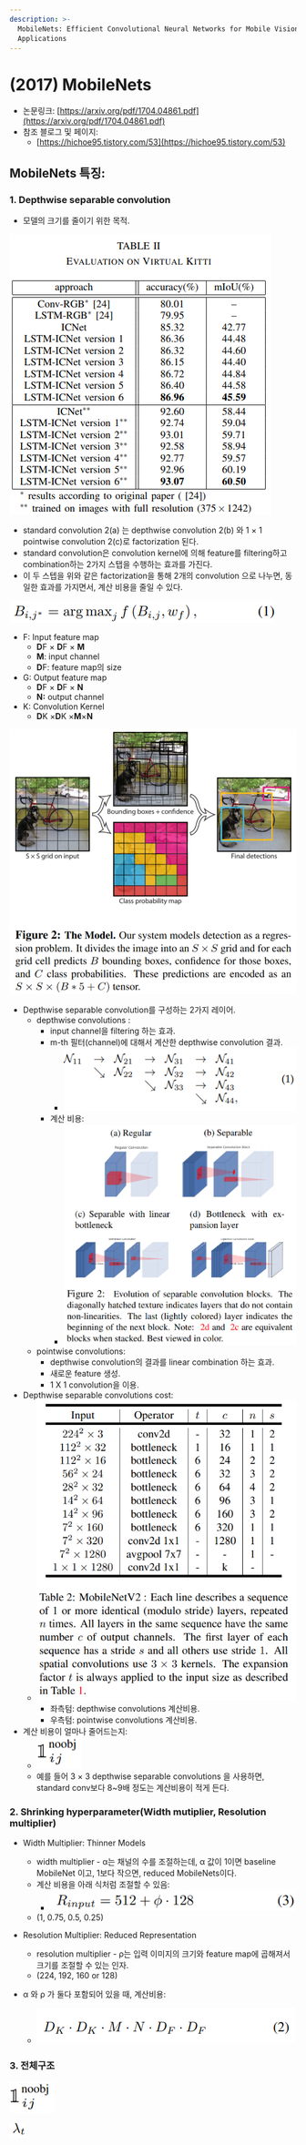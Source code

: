 ```yaml
---
description: >-
  MobileNets: Efficient Convolutional Neural Networks for Mobile Vision
  Applications
---
```


# \(2017\) MobileNets

* 논문링크: [https://arxiv.org/pdf/1704.04861.pdf](https://arxiv.org/pdf/1704.04861.pdf)
* 참조 블로그 및 페이지:
  * [https://hichoe95.tistory.com/53](https://hichoe95.tistory.com/53)

## **MobileNets 특징:**

### 1. Depthwise separable convolution

* 모델의 크기를 줄이기 위한 목적.

![Figure 2. The standard convolutional filters in \(a\) are replaced by two layers: depthwise convolution in \(b\) and pointwise convolution in \(c\) to build a depthwise separable filter.](../.gitbook/assets/image%20%2886%29.png)

* standard convolution 2\(a\) 는 depthwise convolution 2\(b\) 와  1 × 1 pointwise convolution 2\(c\)로 factorization 된다.
* standard convolution은 convolution kernel에 의해 feature를 filtering하고 combination하는 2가지 스탭을 수행하는 효과를 가진다.
* 이 두 스텝을 위와 같은 factorization을 통해  2개의 convolution 으로 나누면, 동일한 효과를 가지면서, 계산 비용을 줄일 수 있다.



![standard convolution &#xACC4;&#xC0B0;&#xC2DD;\(stride-1, padding-1\)&#xC774;&#xB77C;&#xACE0; &#xAC00;&#xC815;.](../.gitbook/assets/image%20%28105%29.png)

* F: Input feature map
  * **D**F × **D**F × **M**
  * **M**: input channel
  * **D**F: feature map의 size
* G: Output feature map
  * **D**F × **D**F × **N**
  * **N:** output channel
* K: Convolution Kernel
  * **D**K ×**D**K ×**M**×**N**

![&#xC2DD;\(1\)&#xC758;  computational cost ](../.gitbook/assets/image%20%28101%29.png)

* Depthwise separable convolution를 구성하는 2가지 레이어.
  * depthwise convolutions : 
    * input channel을 filtering 하는 효과.
    * m-th 필터\(channel\)에 대해서 계산한 depthwise convolution 결과.
      * ![](../.gitbook/assets/image%20%28125%29.png)
    * 계산 비용:
      * ![](../.gitbook/assets/image%20%2894%29.png)
  * pointwise convolutions: 
    * depthwise convolution의 결과를 linear combination 하는 효과.
    * 새로운 feature 생성.
    * 1 X 1 convolution을 이용.
* Depthwise separable convolutions cost:
  * ![](../.gitbook/assets/image%20%2826%29.png)
    * 좌측텀: depthwise convolutions  계산비용.
    * 우측텀: pointwise convolutions 계산비용.
* 계산 비용이 얼마나 줄어드는지:
  * ![](../.gitbook/assets/image%20%2835%29.png)
  * 예를 들어 3 × 3 depthwise separable convolutions 을 사용하면, standard conv보다 8~9배 정도는 계산비용이 적게 든다.

### 2. Shrinking hyperparameter\(Width mutiplier, Resolution multiplier\)

* Width Multiplier: Thinner Models
  * width multiplier - α는 채널의 수를 조절하는데,  α 값이 1이면 baseline MobileNet 이고, 1보다 작으면, reduced MobileNets이다.
  * 계산 비용을 아래 식처럼 조절할 수 있음:
    * ![](../.gitbook/assets/image%20%2831%29.png)
  * \(1, 0.75, 0.5, 0.25\)
* Resolution Multiplier: Reduced Representation

  * resolution multiplier - ρ는 입력 이미지의 크기와 feature map에 곱해져서 크기를 조절할 수 있는 인자.
  * \(224, 192, 160 or 128\)

* α 와 ρ 가 둘다 포함되어 있을 때, 계산비용:
  * ![](../.gitbook/assets/image%20%2880%29.png)

### 3. 전체구조

![](../.gitbook/assets/image%20%2846%29.png)

![](../.gitbook/assets/image%20%2818%29.png)



